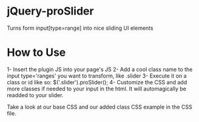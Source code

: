 jQuery-proSlider
================

Turns form input[type=range] into nice sliding UI elements


How to Use
================

1- Insert the plugin JS into your page's JS
2- Add a cool class name to the input type='ranges' you want to transform, like .slider
3- Execute it on a class or id like so:
	$('.slider').proSlider();
4- Customize the CSS and add more classes if needed to your input in the html.  It will automagically be readded to your slider.

Take a look at our base CSS and our added class CSS example in the CSS file.



